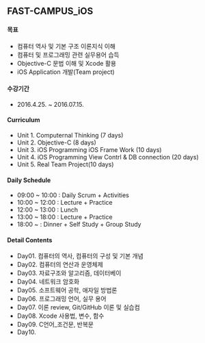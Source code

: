 ## FAST-CAMPUS_iOS


#### 목표

- 컴퓨터 역사 및 기본 구조 이론지식 이해
- 컴퓨터 및 프로그래밍 관련 실무용어 습득
- Objective-C 문법 이해 및 Xcode 활용
- iOS Application 개발(Team project)


#### 수강기간 

- 2016.4.25. ~ 2016.07.15.


#### Curriculum
 - Unit 1. Computernal Thinking (7 days)
 - Unit 2. Objective-C (8 days)
 - Unit 3. iOS Programming iOS Frame Work (10 days)
 - Unit 4. iOS Programming View Contrl & DB connection (20 days)
 - Unit 5. Real Team Project(10 days)


#### Daily Schedule
 - 09:00 ~ 10:00 : Daily Scrum + Activities
 - 10:00 ~ 12:00 : Lecture + Practice
 - 12:00 ~ 13:00 : Lunch
 - 13:00 ~ 18:00 : Lecture + Practice
 - 18:00 ~       : Dinner + Self Study + Group Study


#### Detail Contents
- Day01. 컴퓨터의 역사, 컴퓨터의 구성 및 기본 개념
- Day02. 컴퓨터의 연산과 운영체제
- Day03. 자료구조와 알고리즘, 데이터베이
- Day04. 네트워크 암호화
- Day05. 소프트웨어 공학, 애자일 방법론
- Day06. 프로그래밍 언어, 실무 용어
- Day07. 이론 review, Git/GitHub 이론 및 실습컴
- Day08. Xcode 사용법, 변수, 함수
- Day09. C언어_조건문, 반복문
- Day10.  
